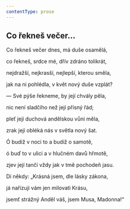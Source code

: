 ```yaml
---
contentType: prose
---
```


## Co řekneš večer…

Co řekneš večer dnes, má duše osamělá,

co řekneš, srdce mé, dřív zdráno tolikrát,

nejdražší, nejkrasší, nejlepší, kterou směla,

jak na ni pohlédla, v květ nový duše vzplát?

— Své pýše řekneme, by její chvály pěla,

nic není sladčího než její přísný řád;

pleť její duchová andělskou vůni měla,

zrak její obléká nás v světla nový šat.

Ó budiž v noci to a budiž o samotě,

ó buď to v ulici a v hlučném davů hřmotě,

zjev její tančí vždy jak v tmě pochodeň jasu.

Dí někdy: „Krásná jsem, dle lásky zákona,

já nařizuji vám jen milovati Krásu,

jsemť strážný Anděl váš, jsem Musa, Madonna!“
